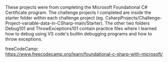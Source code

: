 These projects were from completing the Microsoft Foundational C# Certificate program. The challenge projects I completed are inside the starter folder within each challenge project 
(eg. CsharpProjects/Challenge-Project-variable-data-in-CSharp-main/Starter). The other two folders Debug101 and ThrowExceptions101 contain practice files where I learned how to debug using VS code's builtin
debugging programs and how to throw exceptions.

freeCodeCamp:  
https://www.freecodecamp.org/learn/foundational-c-sharp-with-microsoft/
